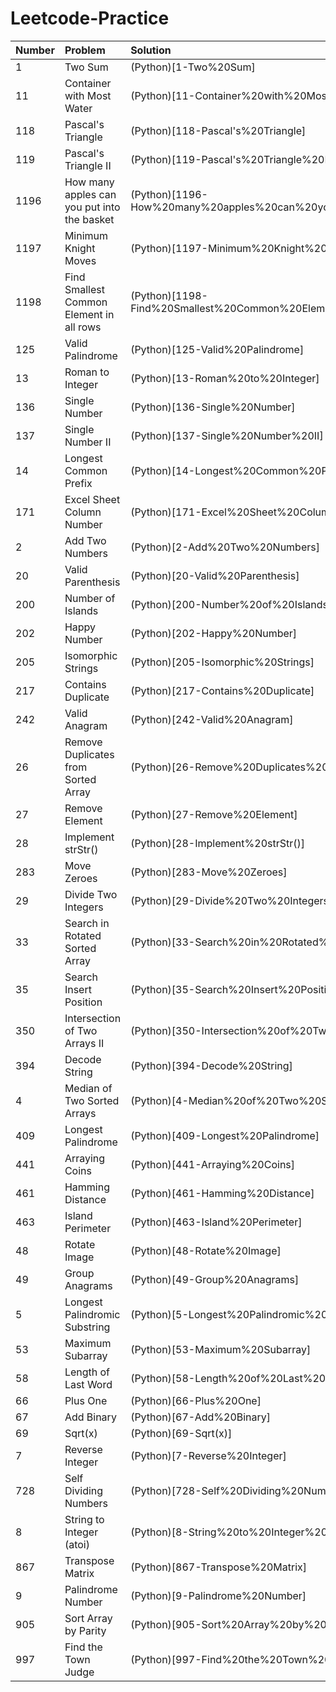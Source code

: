 # Leetcode-Practice

| Number | Problem | Solution |
| :-- | :-- | :-- |
| 1 | Two Sum | (Python)[1-Two%20Sum] |
| 11 | Container with Most Water | (Python)[11-Container%20with%20Most%20Water] |
| 118 | Pascal's Triangle | (Python)[118-Pascal's%20Triangle] |
| 119 | Pascal's Triangle II | (Python)[119-Pascal's%20Triangle%20II] |
| 1196 | How many apples can you put into the basket | (Python)[1196-How%20many%20apples%20can%20you%20put%20into%20the%20basket] |
| 1197 | Minimum Knight Moves | (Python)[1197-Minimum%20Knight%20Moves] |
| 1198 | Find Smallest Common Element in all rows | (Python)[1198-Find%20Smallest%20Common%20Element%20in%20all%20rows] |
| 125 | Valid Palindrome | (Python)[125-Valid%20Palindrome] |
| 13 | Roman to Integer | (Python)[13-Roman%20to%20Integer] |
| 136 | Single Number | (Python)[136-Single%20Number] |
| 137 | Single Number II | (Python)[137-Single%20Number%20II] |
| 14 | Longest Common Prefix | (Python)[14-Longest%20Common%20Prefix] |
| 171 | Excel Sheet Column Number | (Python)[171-Excel%20Sheet%20Column%20Number] |
| 2 | Add Two Numbers | (Python)[2-Add%20Two%20Numbers] |
| 20 | Valid Parenthesis | (Python)[20-Valid%20Parenthesis] |
| 200 | Number of Islands | (Python)[200-Number%20of%20Islands] |
| 202 | Happy Number | (Python)[202-Happy%20Number] |
| 205 | Isomorphic Strings | (Python)[205-Isomorphic%20Strings] |
| 217 | Contains Duplicate | (Python)[217-Contains%20Duplicate] |
| 242 | Valid Anagram | (Python)[242-Valid%20Anagram] |
| 26 | Remove Duplicates from Sorted Array | (Python)[26-Remove%20Duplicates%20from%20Sorted%20Array] |
| 27 | Remove Element | (Python)[27-Remove%20Element] |
| 28 | Implement strStr() | (Python)[28-Implement%20strStr()] |
| 283 | Move Zeroes | (Python)[283-Move%20Zeroes] |
| 29 | Divide Two Integers | (Python)[29-Divide%20Two%20Integers] |
| 33 | Search in Rotated Sorted Array | (Python)[33-Search%20in%20Rotated%20Sorted%20Array] |
| 35 | Search Insert Position | (Python)[35-Search%20Insert%20Position] |
| 350 | Intersection of Two Arrays II | (Python)[350-Intersection%20of%20Two%20Arrays%20II] |
| 394 | Decode String | (Python)[394-Decode%20String] |
| 4 | Median of Two Sorted Arrays | (Python)[4-Median%20of%20Two%20Sorted%20Arrays] |
| 409 | Longest Palindrome | (Python)[409-Longest%20Palindrome] |
| 441 | Arraying Coins | (Python)[441-Arraying%20Coins] |
| 461 | Hamming Distance | (Python)[461-Hamming%20Distance] |
| 463 | Island Perimeter | (Python)[463-Island%20Perimeter] |
| 48 | Rotate Image | (Python)[48-Rotate%20Image] |
| 49 | Group Anagrams | (Python)[49-Group%20Anagrams] |
| 5 | Longest Palindromic Substring | (Python)[5-Longest%20Palindromic%20Substring] |
| 53 | Maximum Subarray | (Python)[53-Maximum%20Subarray] |
| 58 | Length of Last Word | (Python)[58-Length%20of%20Last%20Word] |
| 66 | Plus One | (Python)[66-Plus%20One] |
| 67 | Add Binary | (Python)[67-Add%20Binary] |
| 69 | Sqrt(x) | (Python)[69-Sqrt(x)] |
| 7 | Reverse Integer | (Python)[7-Reverse%20Integer] |
| 728 | Self Dividing Numbers | (Python)[728-Self%20Dividing%20Numbers] |
| 8 | String to Integer (atoi) | (Python)[8-String%20to%20Integer%20(atoi)] |
| 867 | Transpose Matrix | (Python)[867-Transpose%20Matrix] |
| 9 | Palindrome Number | (Python)[9-Palindrome%20Number] |
| 905 | Sort Array by Parity | (Python)[905-Sort%20Array%20by%20Parity] |
| 997 | Find the Town Judge | (Python)[997-Find%20the%20Town%20Judge] |

